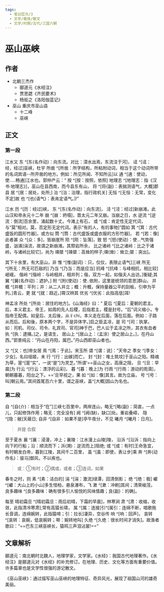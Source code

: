 ```yaml
---
tags:
  - 笔记层次/3
  - 文学/载体/散文
  - 文学/时期/古代/三国六朝
---
```


# 巫山巫峡

## 作者

- 北朝三杰作
	- 郦道元《水经注》
	- 贾思勰《齐民要术》
	- 杨衒之《洛阳伽蓝记》
- 巫山 重庆市巫山县
	- 十二峰
	- 巫峡

## 正文
### 第一段

江水又 东 ^[东{名作动}：向东流。对比：漳水出焉，东流注于河]， 迳 ^[迳：经，经过]巫峡，杜宇 所凿 ^[所凿：所字结构，所粘附动词，相当于这个动词所带的名词宾语--所开凿的地方。例如：所见所闻、不知所云]以 通 ^[通：使动，使.....畅通]江水也。郭仲产云：“ 按 ^[按：按照，依照] 地理志 ^[地理志：指《汉书·地理志》]，巫山在县西南，而今县东有山， 将 ^[将{副}：表揣测语气，大概]郡县 居 ^[居：居处，处所;] 治 ^[治：治理，指行政机关] 无恒 ^[无恒：无常，变化不定]故 也 ^[也{语气}：表肯定语气。]!”

江水 历 ^[历：经过]峡， 东 ^[东{名作动}：向东流]， 泾 ^[泾：经过]新崩滩。此山汉和帝永元十二年 崩 ^[崩：坍塌]，晋太元二年又崩。当崩之日，水 逆流 ^[逆流：倒流]百余里，涌起数十丈。今滩上有石， 或 ^[或：肯定性无定代词，与“莫”相对。莫，否定形无定代词。表示“有的人，有的事物]”圆如 箕 ^[箕：古代盛饭的圆形竹器]，或方似 筒 ^[筒：古代盛饭或盛衣服的方形竹器]， 若 ^[若：像]此者甚 众 ^[众：多]，皆崩崖所 陨 ^[陨：坠落]，致 怒 ^[怒{使动}：使…气势强盛，汹涌]湍流，故谓之新崩滩。其颓岩所余， 比之诸岭 ^[比之诸岭：比之于诸岭，与诸岭比较它]，尚为 竦桀 ^[竦桀：高耸的样子;竦(耸)：耸立;桀：突出]。

其下十余里，有大巫山，非 惟 ^[惟{副词}：只，仅仅，表限止语气]三峡 所无 ^[所无：所无可匹敌的] 乃当 ^[乃当：而是应当] 抗峰 ^[抗峰：与峰相抗，相比较]岷峨， 偕岭 ^[偕岭：与岭相并，相并列；偕，双方一起，如偕夫人出访。]衡疑;其 翼 ^[翼{名作动}：遮护。] 附 ^[附{使动}：使..依附，这里是统领的意思]群山， 并概 ^[并概：平列；并：从二人并立；概：升概，保持量器公平的刮板，引申为平列。]青云，更 就 ^[就：趋近。]霄汉辨其 优劣 ^[优劣：此指高低]耳!

神孟凃 所处 ^[所处：居住的地方]。《山海经》曰：“ 夏后 ^[夏后：夏朝的君主。后，本义君主、帝王，如周的先人后稷，后指君主，稷是封号。“后”词义缩小，专指帝王配偶，如皇后、太后後，从彳chi，本义走在后面，落在后面。例如：子路从而后。后和後，原本两个字，不是异体字。]启之臣孟凃，是 司 ^[司：执掌。如：司机、司仪、司令、礼宾司、官司]神于巴，巴人讼于孟凃之所，其衣有血者 执 ^[执：逮捕。]之，是请生， 居山上 ^[居山上：（孟涂）使之居山上。]，在丹山西。”郭景纯云：“丹山在丹阳，属巴。”丹山西即巫山者也。

 又 ^[又：也]帝女居 焉 ^[焉：于此]。宋玉所 谓 ^[谓：说]：“天帝之 季女 ^[季女：少女]，名曰瑶姬，未 行 ^[行：出嫁]而亡， 封 ^[封：堆土筑坟]于巫山之阳。精魂为草，寔^[寔“实”，一说“是”]为灵芝。”所谓‘==巫山之女，高唐之阻， 旦 ^[旦：早晨]为 行云 ^[行云：漂浮的云彩]， 暮 ^[暮：晚上]为 行雨 ^[行雨：游动的雨滴]，朝朝暮暮，阳台之下。==’旦早视之，果 如 ^[如：像]其言。故为立庙， 号 ^[号：叫]朝云焉。”其间首尾百六十里，谓之巫峡，盖^[大概]因山为名也。

### 第二段


 自 ^[自{介}：相当于“在”]三峡七百里中，两岸连山，略无^[略{副}：简直，一点儿，只起修饰作用；略无：完全没有] 阙 ^[阙(缺)，缺口]处。重岩叠嶂， 隐 ^[隐：敝]天蔽日; 自非 ^[自非：如果不是]亭午夜分，不见 曦月 ^[曦月：日月]。

> 并提 合叙

至于夏水 襄 ^[襄：浸漫，冲上；襄陵：江水漫上山陵]陵， 沿泝 ^[沿泝：指向上向下的行船；沿：顺流而下；泝(溯)：逆流而上]阻绝; 或 ^[或：有时]王命急宜，有时朝发白帝，暮到江陵，其间千二百里， 虽 ^[虽：即使，表让步]乘 奔 ^[奔{动作名}：骏马]御风，不以疾也。
> 或：①有时；②偶或，或者；③连词，如果

春冬之时，则 素 ^[素：洁白的] 湍 ^[湍：激流]绿潭，回清倒影； 绝 ^[绝：极] 巘 ^[巘：大山上的小山]多生怪柏，悬泉瀑布，飞 漱 ^[漱：冲刷]其间；清荣峻茂， 良多趣味 ^[良多趣味：确有很多引人愉悦的风味情趣；良{副}：的确]。

每至 晴初霜旦 ^[晴初霜旦：雨后初晴，下霜的早晨]，林寒涧 肃 ^[肃：收缩，收敛，此指清冷寒肃];常有高猿长啸， 属 ^[属：连接]引^[属引：连绵不断，唱歌拖长音调，连绵婉转，此指猿啼；引：拉长]凄异，空谷传 响 ^[响：回声]， 哀转 ^[哀转：哀婉，低哀婉转；啭：婉转地叫] 久绝 ^[久绝：很长时间才消失]。故渔者歌曰：“==巴东三峡巫峡长，猿鸣三声泪沾裳!==”

## 文章解析

郦道元：南北朝时北魏人，地理学家，文学家。《水经》：我国古代地理著作。《水经注》是郦道元对《水经》的补充修订。在地理、历史、文化等方面有重要价值。许多篇章也是文学性很强的游记散文。

   《巫山巫峡》：通过描写巫山巫峡的地理特征、奇异风光，展现了祖国山河的雄奇美丽。   


